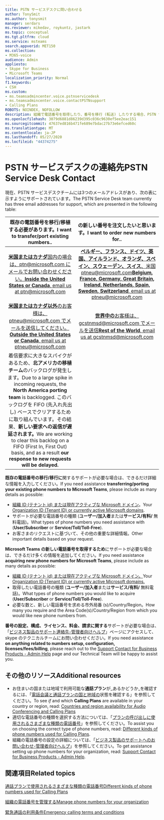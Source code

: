 ```yaml
---
title: PSTN サービスデスクに問い合わせる
author: TonySmit
ms.author: tonysmit
manager: serdars
ms.reviewer: mikedav, roykuntz, jastark
ms.topic: conceptual
ms.tgt.pltfrm: cloud
ms.service: msteams
search.appverid: MET150
ms.collection:
- M365-voice
audience: Admin
appliesto:
- Skype for Business
- Microsoft Teams
localization_priority: Normal
f1.keywords:
- CSH
ms.custom:
- ms.teamsadmincenter.voice.pstnservicedesk
- ms.teamsadmincenter.voice.contactPSTNsupport
- Calling Plans
ROBOTS: NOINDEX, NOFOLLOW
description: 組織で電話番号を取得したり、番号を移行 (転送) したりする場合、PSTN サービスデスクでヘルプとサポートを受ける必要がある場合があります。
ms.openlocfilehash: 3079d6881d86239d395c036c9630ef5ee2eac151
ms.sourcegitcommit: 47637ed816b471fe689e7bdac27b73e6efced60c
ms.translationtype: MT
ms.contentlocale: ja-JP
ms.lasthandoff: 05/27/2020
ms.locfileid: "44374275"
---
```

# <a name="pstn-service-desk-contact"></a><span data-ttu-id="ccb2c-103">PSTN サービスデスクの連絡先</span><span class="sxs-lookup"><span data-stu-id="ccb2c-103">PSTN Service Desk Contact</span></span>

<span data-ttu-id="ccb2c-104">現在、PSTN サービスデスクチームには3つのメールアドレスがあり、次の表に示すようにサポートされています。</span><span class="sxs-lookup"><span data-stu-id="ccb2c-104">The PSTN Service Desk team currently has three email addresses for support, which are presented in the following table:</span></span>

| <span data-ttu-id="ccb2c-105">**既存の電話番号を移行/移植する必要があります。**</span><span class="sxs-lookup"><span data-stu-id="ccb2c-105">**I want to transfer/port existing numbers..**</span></span>  | <span data-ttu-id="ccb2c-106">**の新しい番号を注文したいと思います。**</span><span class="sxs-lookup"><span data-stu-id="ccb2c-106">**I want to order new numbers for..**</span></span> |
|:-----:|:------:|
| [<span data-ttu-id="ccb2c-107">**米国またはカナダ**国内の場合は、ptn@microsoft.com にメールでお問い合わせください。</span><span class="sxs-lookup"><span data-stu-id="ccb2c-107">**Inside the United States or Canada**, email us at ptn@microsoft.com</span></span>](mailto:ptn@microsoft.com)| [<span data-ttu-id="ccb2c-108">**ベルギー、フランス、ドイツ、英国、アイルランド、オランダ、スペイン、スウェーデン、スイス**、米国 ptneu@microsoft.com</span><span class="sxs-lookup"><span data-stu-id="ccb2c-108">**Belgium, France, Germany, Great Britain, Ireland, Netherlands, Spain, Sweden, Switzerland**, email us at ptneu@microsoft.com</span></span>](mailto:ptneu@microsoft.com)|
|[<span data-ttu-id="ccb2c-109">**米国またはカナダ以外**のお客様は、ptneu@microsoft.com でメールを送信してください。</span><span class="sxs-lookup"><span data-stu-id="ccb2c-109">**Outside the United States or Canada**, email us at ptneu@microsoft.com</span></span>](mailto:ptneu@microsoft.com)| [<span data-ttu-id="ccb2c-110">**世界中の**お客様は、gcstnmsd@microsoft.com でメールを送信</span><span class="sxs-lookup"><span data-stu-id="ccb2c-110">**Rest of the World**, email us at gcstnmsd@microsoft.com</span></span>](mailto:gcstnmsd@microsoft.com)|
|<span data-ttu-id="ccb2c-111">着信要求に大きなスパイクがあるため、**北アメリカの移植チーム**のバックログが発生します。</span><span class="sxs-lookup"><span data-stu-id="ccb2c-111">Due to a large spike in incoming requests, the **North America porting team** is backlogged.</span></span> <span data-ttu-id="ccb2c-112">このバックログを FIFO (先入れ先出し) ベースでクリアするために取り組んでいます。その結果、**新しい要求への返信が遅延されます。**</span><span class="sxs-lookup"><span data-stu-id="ccb2c-112">We are working to clear this backlog on a FIFO (First In, First Out) basis, and as a result **our response to new requests will be delayed.**</span></span>|

<span data-ttu-id="ccb2c-113">**既存の電話番号の移行/移行に**関するサポートが必要な場合は、できるだけ詳細な情報を入力してください。</span><span class="sxs-lookup"><span data-stu-id="ccb2c-113">If you need assistance **transferring/porting your existing phone numbers to Microsoft Teams**, please include as many details as possible:</span></span>
  - <span data-ttu-id="ccb2c-114">[組織 ID (テナント id) または現在アクティブな Microsoft ドメイン](https://docs.microsoft.com/onedrive/find-your-office-365-tenant-id)。</span><span class="sxs-lookup"><span data-stu-id="ccb2c-114">Your [Organization ID (Tenant ID) or currently active Microsoft domains](https://docs.microsoft.com/onedrive/find-your-office-365-tenant-id).</span></span>
  - <span data-ttu-id="ccb2c-115">サポートが必要な電話番号の種類 (**ユーザー/加入者**または**サービス/有料/** 無料電話)。</span><span class="sxs-lookup"><span data-stu-id="ccb2c-115">What types of phone numbers you need assistance with (**User/Subscriber** or **Service/Toll/Toll-Free**).</span></span>
  - <span data-ttu-id="ccb2c-116">お客さまのリクエストに基づいて、その他の重要な詳細情報。</span><span class="sxs-lookup"><span data-stu-id="ccb2c-116">Other important details based on your request.</span></span>
  
<span data-ttu-id="ccb2c-117">**Microsoft Teams の新しい電話番号を取得するため**にサポートが必要な場合は、できるだけ多くの情報を追加してください。</span><span class="sxs-lookup"><span data-stu-id="ccb2c-117">If you need assistance **acquiring new phone numbers for Microsoft Teams**, please include as many details as possible:</span></span>
  - <span data-ttu-id="ccb2c-118">[組織 ID (テナント id) または現在アクティブな Microsoft ドメイン。](https://docs.microsoft.com/onedrive/find-your-office-365-tenant-id)</span><span class="sxs-lookup"><span data-stu-id="ccb2c-118">Your [Organization ID (Tenant ID) or currently active Microsoft domains.](https://docs.microsoft.com/onedrive/find-your-office-365-tenant-id)</span></span>
  - <span data-ttu-id="ccb2c-119">取得したい電話番号の種類 (**ユーザー/加入者**または**サービス/有料/** 無料電話)。</span><span class="sxs-lookup"><span data-stu-id="ccb2c-119">What types of phone numbers you would like to acquire (**User/Subscriber** or **Service/Toll/Toll-Free**).</span></span>
  - <span data-ttu-id="ccb2c-120">必要な数と、新しい電話番号を求める市外局番 (s)/Country/Region。</span><span class="sxs-lookup"><span data-stu-id="ccb2c-120">How many you require and the Area Code(s)/Country/Region from which you would like new phone numbers from.</span></span>

<span data-ttu-id="ccb2c-121">**番号の設定、構成、ライセンス、料金、請求に関する**サポートが必要な場合は、「[ビジネス製品のサポート連絡先-管理者向けヘルプ](https://docs.microsoft.com/microsoft-365/admin/contact-support-for-business-products?view=o365-worldwide&tabs=online)」ページにアクセスして、skype のテクニカルチームにお問い合わせください。</span><span class="sxs-lookup"><span data-stu-id="ccb2c-121">If you need assistance **on anything related to numbers setup, configuration, licenses/fees/billing**, please reach out to the [Support Contact for Business Products - Admin Help](https://docs.microsoft.com/microsoft-365/admin/contact-support-for-business-products?view=o365-worldwide&tabs=online) page and our Technical Team will be happy to assist you.</span></span>

## <a name="additional-resources"></a><span data-ttu-id="ccb2c-122">その他のリソース</span><span class="sxs-lookup"><span data-stu-id="ccb2c-122">Additional resources</span></span>

- <span data-ttu-id="ccb2c-123">お住まいの国または地域で利用可能な**通話プラン**が_あるかどうか_を確認するには、「[電話会議と通話プランの国と地域の](../country-and-region-availability-for-audio-conferencing-and-calling-plans/country-and-region-availability-for-audio-conferencing-and-calling-plans.md)状態を確認する」を参照してください。</span><span class="sxs-lookup"><span data-stu-id="ccb2c-123">To see _if_ and which **Calling Plans** are available in your country or region, read: [Countries and region availability for Audio Conferencing and Calling Plans](../country-and-region-availability-for-audio-conferencing-and-calling-plans/country-and-region-availability-for-audio-conferencing-and-calling-plans.md)</span></span>
- <span data-ttu-id="ccb2c-124">適切な電話番号の種類を選択する方法については、「[プランの呼び出しに使用されるさまざまな種類の電話番号](../different-kinds-of-phone-numbers-used-for-calling-plans.md)」を参照してください。</span><span class="sxs-lookup"><span data-stu-id="ccb2c-124">To assist you on choosing the correct type of phone numbers, read: [Different kinds of phone numbers used for Calling Plans](../different-kinds-of-phone-numbers-used-for-calling-plans.md).</span></span>
- <span data-ttu-id="ccb2c-125">組織の電話番号の設定の詳細については、「[ビジネス製品のサポートへのお問い合わせ-管理者向けヘルプ](https://docs.microsoft.com/microsoft-365/admin/contact-support-for-business-products?view=o365-worldwide&tabs=online)」を参照してください。</span><span class="sxs-lookup"><span data-stu-id="ccb2c-125">To get assistance setting up phone numbers for your organization, read: [Support Contact for Business Products - Admin Help](https://docs.microsoft.com/microsoft-365/admin/contact-support-for-business-products?view=o365-worldwide&tabs=online).</span></span>

## <a name="related-topics"></a><span data-ttu-id="ccb2c-126">関連項目</span><span class="sxs-lookup"><span data-stu-id="ccb2c-126">Related topics</span></span>

[<span data-ttu-id="ccb2c-127">通話プランで使用されるさまざまな種類の電話番号</span><span class="sxs-lookup"><span data-stu-id="ccb2c-127">Different kinds of phone numbers used for Calling Plans</span></span>](../different-kinds-of-phone-numbers-used-for-calling-plans.md)

[<span data-ttu-id="ccb2c-128">組織の電話番号を管理する</span><span class="sxs-lookup"><span data-stu-id="ccb2c-128">Manage phone numbers for your organization</span></span>](manage-phone-numbers-for-your-organization.md)

[<span data-ttu-id="ccb2c-129">緊急通話の利用条件</span><span class="sxs-lookup"><span data-stu-id="ccb2c-129">Emergency calling terms and conditions</span></span>](../emergency-calling-terms-and-conditions.md)
  
